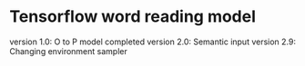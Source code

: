 # Tensorflow word reading model
version 1.0: O to P model completed
version 2.0: Semantic input
version 2.9: Changing environment sampler
